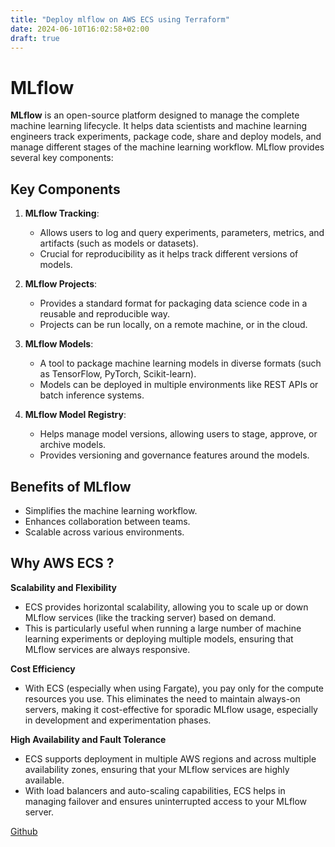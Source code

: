```yaml
---
title: "Deploy mlflow on AWS ECS using Terraform"
date: 2024-06-10T16:02:58+02:00
draft: true
---
```

# MLflow

**MLflow** is an open-source platform designed to manage the complete machine learning lifecycle. It helps data scientists and machine learning engineers track experiments, package code, share and deploy models, and manage different stages of the machine learning workflow. MLflow provides several key components:

## Key Components

1. **MLflow Tracking**: 
   - Allows users to log and query experiments, parameters, metrics, and artifacts (such as models or datasets).
   - Crucial for reproducibility as it helps track different versions of models.

2. **MLflow Projects**:
   - Provides a standard format for packaging data science code in a reusable and reproducible way.
   - Projects can be run locally, on a remote machine, or in the cloud.

3. **MLflow Models**:
   - A tool to package machine learning models in diverse formats (such as TensorFlow, PyTorch, Scikit-learn).
   - Models can be deployed in multiple environments like REST APIs or batch inference systems.

4. **MLflow Model Registry**:
   - Helps manage model versions, allowing users to stage, approve, or archive models.
   - Provides versioning and governance features around the models.

## Benefits of MLflow

- Simplifies the machine learning workflow.
- Enhances collaboration between teams.
- Scalable across various environments.

## Why AWS ECS ?
**Scalability and Flexibility**
- ECS provides horizontal scalability, allowing you to scale up or down MLflow services (like the tracking server) based on demand.
- This is particularly useful when running a large number of machine learning experiments or deploying multiple models, ensuring that MLflow services are always responsive.

**Cost Efficiency**
- With ECS (especially when using Fargate), you pay only for the compute resources you use. This eliminates the need to maintain always-on servers, making it cost-effective for sporadic MLflow usage, especially in development and experimentation phases.

**High Availability and Fault Tolerance**
- ECS supports deployment in multiple AWS regions and across multiple availability zones, ensuring that your MLflow services are highly available.
- With load balancers and auto-scaling capabilities, ECS helps in managing failover and ensures uninterrupted access to your MLflow server.

[Github](https://github.com/wassimrkik/mlflow-ecs)